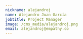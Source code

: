 ```yaml
---
nickname: alejandroj
name: Alejandro Juan García
jobtitle: Project Manager
image: /cms_media/alejandroj.png
email: alejandroj@empathy.co
---
```

